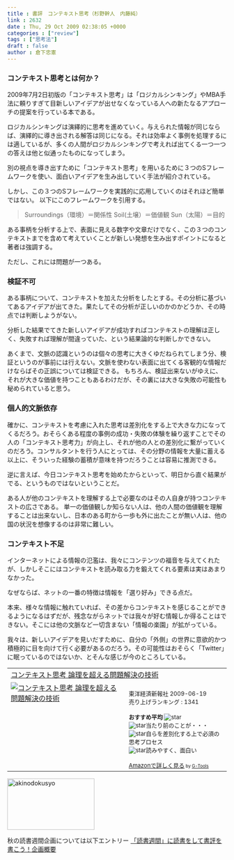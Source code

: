 ```yaml
---
title : 書評　コンテキスト思考（杉野幹人　内藤純）
link : 2632
date : Thu, 29 Oct 2009 02:38:05 +0000
categories : ["review"]
tags : ["思考法"]
draft : false
author : 倉下忠憲
---
```


<h3>コンテキスト思考とは何か？</h3>
2009年7月2日初版の「コンテキスト思考」は「ロジカルシンキング」やMBA手法に頼りすぎて目新しいアイデアが出せなくなっている人への新たなるアプローチの提案を行っている本である。

ロジカルシンキングは演繹的に思考を進めていく。与えられた情報が同じならば、演繹的に導き出される解答は同じになる。それは効率よく事例を処理するには適しているが、多くの人間がロジカルシンキングで考えれば出てくる一つ一つの答えは他と似通ったものになってしまう。

別の視点を導き出すために「コンテキスト思考」を用いるために３つのSフレームワークを使い、面白いアイデアを生み出していく手法が紹介されている。

しかし、この３つのSフレームワークを実践的に応用していくのはそれほど簡単ではない。
以下にこのフレームワークを引用する。



<blockquote>Surroundings（環境）＝関係性
Soil(土壌）＝価値観
Sun（太陽）＝目的
</blockquote>


ある事柄を分析する上で、表面に見える数字や文章だけでなく、この３つのコンテキストまでを含めて考えていくことが新しい発想を生み出すポイントになると著者は強調する。

ただし、これには問題が一つある。

<h3>検証不可</h3>
ある事柄について、コンテキストを加えた分析をしたとする。その分析に基づいてあるアイデアが出てきた。果たしてその分析が正しいのかのかどうか、その時点では判断しようがない。

分析した結果でてきた新しいアイデアが成功すればコンテキストの理解は正しく、失敗すれば理解が間違っていた、という結果論的な判断しかできない。

あくまで、文脈の認識というのは個々の思考に大きくゆだねられてしまう分、検証というのが事前には行えない。文脈を使わない表面に出てくる客観的な情報だけならばその正誤については検証できる。
もちろん、検証出来ないがゆえに、それが大きな価値を持つこともあるわけだが、その裏には大きな失敗の可能性も秘められていると思う。

<h3>個人的文脈依存</h3>
確かに、コンテキストを考慮に入れた思考は差別化をする上で大きな力になってくるだろう。おそらくある程度の事例の成功・失敗の体験を繰り返すことでその人の「コンテキスト思考力」が向上し、それが他の人との差別化に繋がっていくのだろう。コンサルタントを行う人にとっては、その分野の情報を大量に蓄える以上に、そういった経験の蓄積が意味を持つだろうことは容易に推測できる。

逆に言えば、今日コンテキスト思考を始めたからといって、明日から直ぐ結果がでる、というものではないということだ。

ある人が他のコンテキストを理解する上で必要なのはその人自身が持つコンテキストの広さである。
単一の価値観しか知らない人は、他の人間の価値観を理解することは出来ないし、日本のある町から一歩も外に出たことが無い人は、他の国の状況を想像するのは非常に難しい。

<h3>コンテキスト不足</h3>
インターネットによる情報の氾濫は、我々にコンテンツの福音を与えてくれたが、しかしそこにはコンテキストを読み取る力を鍛えてくれる要素は実はあまりなかった。

なぜならば、ネットの一番の特徴は情報を「選り好み」できる点だ。

本来、様々な情報に触れていれば、その差からコンテキストを感じることができるようになるはずだが、残念ながらネットでは我々が好む情報しか得ることはできない。そこには他の文脈など一切含まない「情報の楽園」が拡がっている。

我々は、新しいアイデアを見いだすために、自分の「外側」の世界に意欲的かつ積極的に目を向けて行く必要があるのだろう。その可能性はおそらく「Twitter」に眠っているのではないか、とそんな感じが今のところしている。

<table  border="0" cellpadding="5"><tr><td colspan="2"><a href="http://www.amazon.co.jp/%E3%82%B3%E3%83%B3%E3%83%86%E3%82%AD%E3%82%B9%E3%83%88%E6%80%9D%E8%80%83-%E8%AB%96%E7%90%86%E3%82%92%E8%B6%85%E3%81%88%E3%82%8B%E5%95%8F%E9%A1%8C%E8%A7%A3%E6%B1%BA%E3%81%AE%E6%8A%80%E8%A1%93-%E6%9D%89%E9%87%8E-%E5%B9%B9%E4%BA%BA/dp/4492556443%3FSubscriptionId%3D15SMZCTB9V8NGR2TW082%26tag%3Drashita1000-22%26linkCode%3Dxm2%26camp%3D2025%26creative%3D165953%26creativeASIN%3D4492556443" target="_top">コンテキスト思考 論理を超える問題解決の技術</a><img src='http://www.assoc-amazon.jp/e/ir?t=rashita1000-22&l=ur2&o=9' width='1' height='1' border='0' alt='' /></td></tr><tr><td valign="top"><a href="http://www.amazon.co.jp/%E3%82%B3%E3%83%B3%E3%83%86%E3%82%AD%E3%82%B9%E3%83%88%E6%80%9D%E8%80%83-%E8%AB%96%E7%90%86%E3%82%92%E8%B6%85%E3%81%88%E3%82%8B%E5%95%8F%E9%A1%8C%E8%A7%A3%E6%B1%BA%E3%81%AE%E6%8A%80%E8%A1%93-%E6%9D%89%E9%87%8E-%E5%B9%B9%E4%BA%BA/dp/4492556443%3FSubscriptionId%3D15SMZCTB9V8NGR2TW082%26tag%3Drashita1000-22%26linkCode%3Dxm2%26camp%3D2025%26creative%3D165953%26creativeASIN%3D4492556443" target="_top"><img src="http://ecx.images-amazon.com/images/I/41fWfLow3yL._SL160_.jpg" border="0" alt="コンテキスト思考 論理を超える問題解決の技術" /></a></td><td valign="top"><font size="-1"><br />東洋経済新報社  2009-06-19<br />売り上げランキング : 1341<br /><br /><strong>おすすめ平均  </strong><img src="http://g-images.amazon.com/images/G/01/detail/stars-4-5.gif" alt="star" /><br /><img src="http://g-images.amazon.com/images/G/01/detail/stars-1-0.gif" alt="star" />当たり前のことが・・・<br /><img src="http://g-images.amazon.com/images/G/01/detail/stars-5-0.gif" alt="star" />自らを差別化する上で必須の思考プロセス<br /><img src="http://g-images.amazon.com/images/G/01/detail/stars-4-0.gif" alt="star" />読みやすく、面白い<br /><br /><a href="http://www.amazon.co.jp/%E3%82%B3%E3%83%B3%E3%83%86%E3%82%AD%E3%82%B9%E3%83%88%E6%80%9D%E8%80%83-%E8%AB%96%E7%90%86%E3%82%92%E8%B6%85%E3%81%88%E3%82%8B%E5%95%8F%E9%A1%8C%E8%A7%A3%E6%B1%BA%E3%81%AE%E6%8A%80%E8%A1%93-%E6%9D%89%E9%87%8E-%E5%B9%B9%E4%BA%BA/dp/4492556443%3FSubscriptionId%3D15SMZCTB9V8NGR2TW082%26tag%3Drashita1000-22%26linkCode%3Dxm2%26camp%3D2025%26creative%3D165953%26creativeASIN%3D4492556443" target="_top">Amazonで詳しく見る</a></font><font size="-2"> by <a href="http://www.goodpic.com/mt/aws/index.html" >G-Tools</a></font></td></tr></table>

<img src="https://rashita.net/blog/wp-content/uploads/2009/10/akinodokusyo1.jpg" alt="akinodokusyo" title="akinodokusyo" width="200" height="118" class="alignnone size-full wp-image-2611" />

秋の読書週間企画については以下エントリー
<a href="https://rashita.net/blog/?p=2606">「読書週間」に読書をして書評を書こう！企画概要</a>